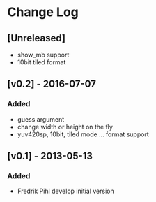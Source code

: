 # Change Log

## [Unreleased]
- show_mb support
- 10bit tiled format

## [v0.2] - 2016-07-07
### Added
- guess argument
- change width or height on the fly
- yuv420sp, 10bit, tiled mode ... format support

## [v0.1] - 2013-05-13
### Added
- Fredrik Pihl develop initial version
